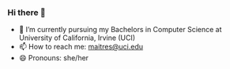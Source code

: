 ### Hi there 👋
- 🔭 I’m currently pursuing my Bachelors in Computer Science at University of California, Irvine (UCI)
- 📫 How to reach me: maitres@uci.edu
- 😄 Pronouns: she/her


